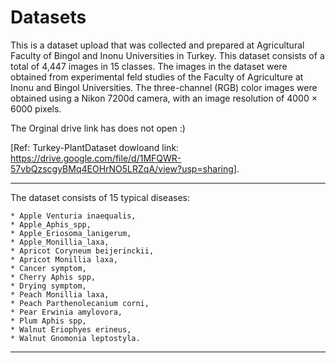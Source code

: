 # Datasets

This is a dataset upload that was collected and prepared at Agricultural Faculty of Bingol and Inonu Universities in Turkey. This dataset consists of a total of 4,447 images in 15 classes. 
The images in the dataset were obtained from experimental feld studies of the Faculty of Agriculture at Inonu and Bingol Universities. 
The three-channel (RGB) color images were obtained using a Nikon 7200d camera, with an image resolution of 4000 × 6000 pixels. 

The Orginal drive link has does not open :)
 
[Ref: Turkey-PlantDataset dowloand link: https://drive.google.com/file/d/1MFQWR-57vbQzscgyBMq4EOHrNO5LRZqA/view?usp=sharing].


*********************************************************************************************************************************************
The dataset consists of 15 typical diseases: 

	* Apple Venturia inaequalis, 
	* Apple_Aphis_spp, 
	* Apple_Eriosoma_lanigerum, 
	* Apple_Monillia_laxa, 
	* Apricot Coryneum beijerinckii, 
	* Apricot Monillia laxa, 
	* Cancer symptom, 
	* Cherry Aphis spp, 
	* Drying symptom, 
	* Peach Monillia laxa, 
	* Peach Parthenolecanium corni, 
	* Pear Erwinia amylovora, 
	* Plum Aphis spp, 
	* Walnut Eriophyes erineus, 
	* Walnut Gnomonia leptostyla. 
   
********************************************************************************************************************************************
